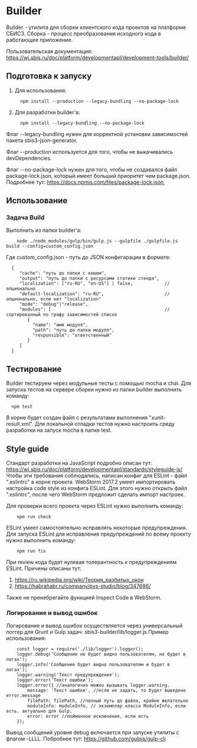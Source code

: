# Builder 
Builder - утилита для сборки клиентского кода проектов на платформе СБИС3. 
Сборка - процесс преобразования исходного кода в работающее приложение. 

Пользовательская документация: https://wi.sbis.ru/doc/platform/developmentapl/development-tools/builder/

## Подготовка к запуску

1. Для использования:

         npm install --production --legacy-bundling --no-package-lock 

2. Для разработки builder'а:

         npm install --legacy-bundling --no-package-lock

Флаг --legacy-bundling нужен для корректной установки зависимостей пакета sbis3-json-generator.

Флаг --production используется для того, чтобы не выкачивались devDependencies.

Флаг --no-package-lock нужен для того, чтобы не создавался файл package-lock.json, 
который имеет больший приоритет чем package.json. 
Подробнее тут:
https://docs.npmjs.com/files/package-lock.json, 
 
## Использование

### Задача Build

Выполнить из папки builder'а:

        node ./node_modules/gulp/bin/gulp.js --gulpfile ./gulpfile.js build --config=custom_config.json 

Где custom_config.json - путь до JSON конфигарации в формате:

      {
         "cache": "путь до папки с кешем",
         "output": "путь до папки с ресурсами статики стенда",
         "localization": ["ru-RU", "en-US"] | false,            //опционально
         "default-localization": "ru-RU",                       //опционально, если нет "localization" 
         "mode": "debug"|"release",
         "modules": [                                           //сортированный по графу зависимостей список
            {
              "name": "имя модуля",
              "path": "путь до папки модуля",
              "responsible": "ответственный"
            }
         ]
      }

## Тестирование

Builder тестируем через модульные тесты с помощью mocha и chai. 
Для запуска тестов на сервере сборки нужно из папки builder выполнить команду:

      npm test

В корне будет создан файл с результатами выполнения "xunit-result.xml".
Для локальной отладки тестов нужно настроить среду разработки на запуск mochа в папке test. 

## Style guide
Стандарт разработки на JavaScript подробно описан тут: https://wi.sbis.ru/doc/platform/developmentapl/standards/styleguide-js/
Чтобы эти требования соблюдались, написан конфиг для ESLint - файл ".eslintrc" в корне проекта.
WebStorm 2017.2 умеет импортировать настройка code style из конфига ESLint. Для этого нужно открыть файл ".eslintrc", 
после чего WebStorm предложит сделать импорт настроек.


Для проверки всего проекта через ESLint нужно выполнить команду:

        npm run check 

ESLint умеет самостоятельно исправлять некоторые предупреждения. Для запуска ESLint для исправления
предупреждений по всему проекту нужно выполнить команду:

        npm run fix 

При review кода будет нулевая толерантность к предупреждениям ESLint. Причины описаны тут: 
1. https://ru.wikipedia.org/wiki/Теория_разбитых_окон
2. https://habrahabr.ru/company/pvs-studio/blog/347686/

Также не пренебрегайте функцией Inspect Code в WebStorm.
 
### Логирование и вывод ошибок
Логирование и вывод ошибок осуществляется через универсальный логгер для Grunt и Gulp задач: sbis3-builder/lib/logger.js
Пример использования: 

        const logger = require('./lib/logger').logger();
        logger.debug('Сообщение не будет видно пользователям, но будет в логах');
        logger.info('Сообщение будет видно пользователям и будет в логах');
        logger.warning('Текст предупреждения');
        logger.error('Текст ошибки');
        logger.error({ //аналогично можно вызывать logger.warning.
            message: 'Текст ошибки', //если не задать, то будет выведено error.message
            filePath: filePath, //полный путь до файла, крайне желательно
            moduleInfo: moduleInfo, // экземпляр класса ModuleInfo, если есть. актуально для Gulp.
            error: error //пойманное исключение, если есть
        });

Вывод сообщений уровня debug включается при запуске утилиты с флагом -LLLL. Побробнее тут: https://github.com/gulpjs/gulp-cli
